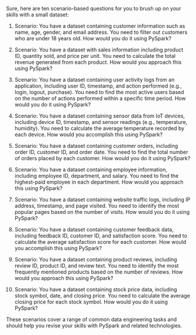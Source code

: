 Sure, here are ten scenario-based questions for you to brush up on your skills with a small dataset:

1. Scenario: You have a dataset containing customer information such as name, age, gender, and email address. You need to filter out customers who are under 18 years old. How would you do it using PySpark?

2. Scenario: You have a dataset with sales information including product ID, quantity sold, and price per unit. You need to calculate the total revenue generated from each product. How would you approach this using PySpark?

3. Scenario: You have a dataset containing user activity logs from an application, including user ID, timestamp, and action performed (e.g., login, logout, purchase). You need to find the most active users based on the number of actions performed within a specific time period. How would you do it using PySpark?

4. Scenario: You have a dataset containing sensor data from IoT devices, including device ID, timestamp, and sensor readings (e.g., temperature, humidity). You need to calculate the average temperature recorded by each device. How would you accomplish this using PySpark?

5. Scenario: You have a dataset containing customer orders, including order ID, customer ID, and order date. You need to find the total number of orders placed by each customer. How would you do it using PySpark?

6. Scenario: You have a dataset containing employee information, including employee ID, department, and salary. You need to find the highest-paid employee in each department. How would you approach this using PySpark?

7. Scenario: You have a dataset containing website traffic logs, including IP address, timestamp, and page visited. You need to identify the most popular pages based on the number of visits. How would you do it using PySpark?

8. Scenario: You have a dataset containing customer feedback data, including feedback ID, customer ID, and satisfaction score. You need to calculate the average satisfaction score for each customer. How would you accomplish this using PySpark?

9. Scenario: You have a dataset containing product reviews, including review ID, product ID, and review text. You need to identify the most frequently mentioned products based on the number of reviews. How would you approach this using PySpark?

10. Scenario: You have a dataset containing stock price data, including stock symbol, date, and closing price. You need to calculate the average closing price for each stock symbol. How would you do it using PySpark?

These scenarios cover a range of common data engineering tasks and should help you revise your skills with PySpark and related technologies.
